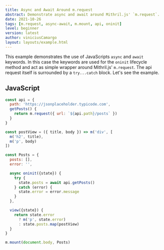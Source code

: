 ```yaml
---
title: Async and Await Around m.request
abstract: Demonstrate async and await around Mithril.js' `m.request`.
date: 2021-10-26
tags: [m.request, async-await, m.mount, api, oninit]
level: beginner
version: latest
author: viniciusCamargo
layout: layouts/example.html
---
```


This example demonstrates the use of JavaScripts `async` and `await` keywords.
In this case the keywords are used for the `oninit` lifecycle method and act as simple wrapper around Mithril.js' `m.request`.
The api request itself is surrounded by a `try...catch` block.
Let's see the example.

## JavaScript

~~~js
const api = {
  path: 'https://jsonplaceholder.typicode.com',
  getPosts() {
    return m.request({ url: `${api.path}/posts` })
  }
}

const postView = ({ title, body }) => m('div', [
  m('h2', title),
  m('p', body)
])

const Posts = {
  posts: [],
  error: '',

  async oninit({state}) {
    try {
      state.posts = await api.getPosts()
    } catch (error) {
      state.error = error.message
    }
  },

  view({state}) {
    return state.error
      ? m('p', state.error)
      : state.posts.map(postView)
  }
}

m.mount(document.body, Posts)
~~~
